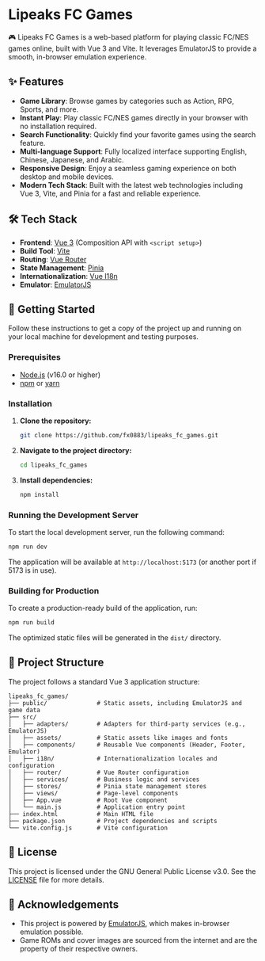 # Lipeaks FC Games

🎮 Lipeaks FC Games is a web-based platform for playing classic FC/NES games online, built with Vue 3 and Vite. It leverages EmulatorJS to provide a smooth, in-browser emulation experience.

## ✨ Features

-   **Game Library**: Browse games by categories such as Action, RPG, Sports, and more.
-   **Instant Play**: Play classic FC/NES games directly in your browser with no installation required.
-   **Search Functionality**: Quickly find your favorite games using the search feature.
-   **Multi-language Support**: Fully localized interface supporting English, Chinese, Japanese, and Arabic.
-   **Responsive Design**: Enjoy a seamless gaming experience on both desktop and mobile devices.
-   **Modern Tech Stack**: Built with the latest web technologies including Vue 3, Vite, and Pinia for a fast and reliable experience.

## 🛠️ Tech Stack

-   **Frontend**: [Vue 3](https://vuejs.org/) (Composition API with `<script setup>`)
-   **Build Tool**: [Vite](https://vitejs.dev/)
-   **Routing**: [Vue Router](https://router.vuejs.org/)
-   **State Management**: [Pinia](https://pinia.vuejs.org/)
-   **Internationalization**: [Vue I18n](https://vue-i18n.intlify.dev/)
-   **Emulator**: [EmulatorJS](https://github.com/EmulatorJS/EmulatorJS)

## 🚀 Getting Started

Follow these instructions to get a copy of the project up and running on your local machine for development and testing purposes.

### Prerequisites

-   [Node.js](https://nodejs.org/) (v16.0 or higher)
-   [npm](https://www.npmjs.com/) or [yarn](https://yarnpkg.com/)

### Installation

1.  **Clone the repository:**
    ```sh
    git clone https://github.com/fx0883/lipeaks_fc_games.git
    ```

2.  **Navigate to the project directory:**
    ```sh
    cd lipeaks_fc_games
    ```

3.  **Install dependencies:**
    ```sh
    npm install
    ```

### Running the Development Server

To start the local development server, run the following command:

```sh
npm run dev
```

The application will be available at `http://localhost:5173` (or another port if 5173 is in use).

### Building for Production

To create a production-ready build of the application, run:

```sh
npm run build
```

The optimized static files will be generated in the `dist/` directory.

## 📂 Project Structure

The project follows a standard Vue 3 application structure:

```
lipeaks_fc_games/
├── public/              # Static assets, including EmulatorJS and game data
├── src/
│   ├── adapters/        # Adapters for third-party services (e.g., EmulatorJS)
│   ├── assets/          # Static assets like images and fonts
│   ├── components/      # Reusable Vue components (Header, Footer, Emulator)
│   ├── i18n/            # Internationalization locales and configuration
│   ├── router/          # Vue Router configuration
│   ├── services/        # Business logic and services
│   ├── stores/          # Pinia state management stores
│   ├── views/           # Page-level components
│   ├── App.vue          # Root Vue component
│   └── main.js          # Application entry point
├── index.html           # Main HTML file
├── package.json         # Project dependencies and scripts
└── vite.config.js       # Vite configuration
```

## 📄 License

This project is licensed under the GNU General Public License v3.0. See the [LICENSE](LICENSE) file for more details.

## 🙏 Acknowledgements

-   This project is powered by [EmulatorJS](https://github.com/EmulatorJS/EmulatorJS), which makes in-browser emulation possible.
-   Game ROMs and cover images are sourced from the internet and are the property of their respective owners.
